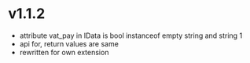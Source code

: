 v1.1.2
======
- attribute vat_pay in IData is bool instanceof empty string and string 1
- api for, return values are same
- rewritten for own extension
